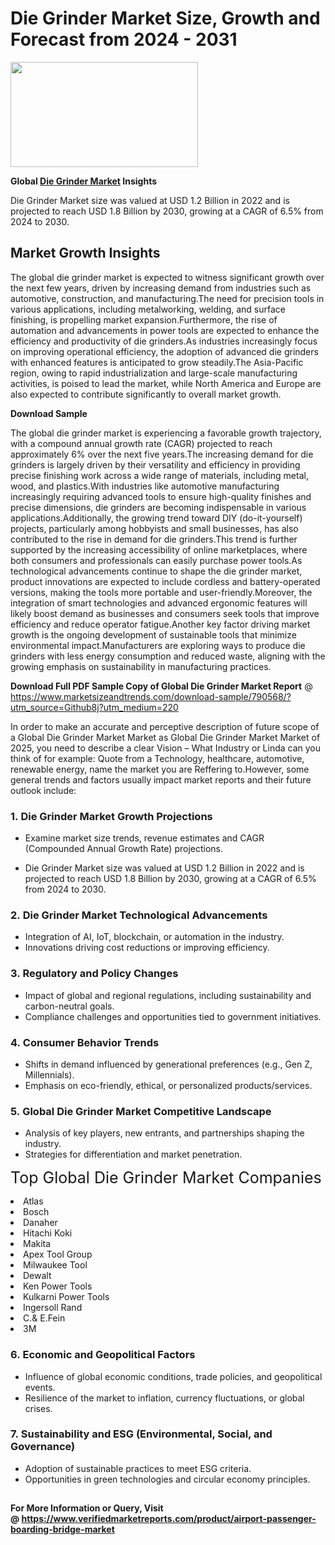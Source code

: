<H1>Die Grinder Market Size, Growth and Forecast from 2024 - 2031</H1><img class="aligncenter size-medium wp-image-584254" src="https://thirdeyenews.in/wp-content/uploads/2024/09/Global-Market-Research-300x168.jpeg" alt="" width="300" height="168" /><p><strong>Global&nbsp;<a href="https://www.marketsizeandtrends.com/download-sample/790568/?utm_source=Github8j?utm_medium=220">Die Grinder Market</a> Insights</strong></p><p>Die Grinder Market size was valued at USD 1.2 Billion in 2022 and is projected to reach USD 1.8 Billion by 2030, growing at a CAGR of 6.5% from 2024 to 2030.</p><p><h2>Market Growth Insights</h2> <p>The global die grinder market is expected to witness significant growth over the next few years, driven by increasing demand from industries such as automotive, construction, and manufacturing.The need for precision tools in various applications, including metalworking, welding, and surface finishing, is propelling market expansion.Furthermore, the rise of automation and advancements in power tools are expected to enhance the efficiency and productivity of die grinders.As industries increasingly focus on improving operational efficiency, the adoption of advanced die grinders with enhanced features is anticipated to grow steadily.The Asia-Pacific region, owing to rapid industrialization and large-scale manufacturing activities, is poised to lead the market, while North America and Europe are also expected to contribute significantly to overall market growth.</p> <p><strong>Download Sample</strong></p> <p>The global die grinder market is experiencing a favorable growth trajectory, with a compound annual growth rate (CAGR) projected to reach approximately 6% over the next five years.The increasing demand for die grinders is largely driven by their versatility and efficiency in providing precise finishing work across a wide range of materials, including metal, wood, and plastics.With industries like automotive manufacturing increasingly requiring advanced tools to ensure high-quality finishes and precise dimensions, die grinders are becoming indispensable in various applications.Additionally, the growing trend toward DIY (do-it-yourself) projects, particularly among hobbyists and small businesses, has also contributed to the rise in demand for die grinders.This trend is further supported by the increasing accessibility of online marketplaces, where both consumers and professionals can easily purchase power tools.As technological advancements continue to shape the die grinder market, product innovations are expected to include cordless and battery-operated versions, making the tools more portable and user-friendly.Moreover, the integration of smart technologies and advanced ergonomic features will likely boost demand as businesses and consumers seek tools that improve efficiency and reduce operator fatigue.Another key factor driving market growth is the ongoing development of sustainable tools that minimize environmental impact.Manufacturers are exploring ways to produce die grinders with less energy consumption and reduced waste, aligning with the growing emphasis on sustainability in manufacturing practices.</p> <p><span class=""><strong>Download Full PDF Sample Copy of Global Die Grinder Market Report</strong> @ <a href="https://www.marketsizeandtrends.com/download-sample/790568/?utm_source=Github8j?utm_medium=220" target="_blank">https://www.marketsizeandtrends.com/download-sample/790568/?utm_source=Github8j?utm_medium=220</a></span></p><p>In order to make an accurate and perceptive description of future scope of a Global&nbsp;Die Grinder Market Market as Global&nbsp;Die Grinder Market Market of 2025, you need to describe a clear Vision &ndash; What Industry or Linda can you think of for example: Quote from a Technology, healthcare, automotive, renewable energy, name the market you are Reffering to.However, some general trends and factors usually impact market reports and their future outlook include:</p><h3>1.&nbsp;<strong>Die Grinder Market Growth Projections</strong></h3><ul><li>Examine market size trends, revenue estimates and CAGR (Compounded Annual Growth Rate) projections.</li><li><p>Die Grinder Market size was valued at USD 1.2 Billion in 2022 and is projected to reach USD 1.8 Billion by 2030, growing at a CAGR of 6.5% from 2024 to 2030.</p></li></ul><h3>2.&nbsp;<strong>Die Grinder Market Technological Advancements</strong></h3><ul><li>Integration of AI, IoT, blockchain, or automation in the industry.</li><li>Innovations driving cost reductions or improving efficiency.</li></ul><h3>3.&nbsp;<strong>Regulatory and Policy Changes</strong></h3><ul><li>Impact of global and regional regulations, including sustainability and carbon-neutral goals.</li><li>Compliance challenges and opportunities tied to government initiatives.</li></ul><h3>4.&nbsp;<strong>Consumer Behavior Trends</strong></h3><ul><li>Shifts in demand influenced by generational preferences (e.g., Gen Z, Millennials).</li><li>Emphasis on eco-friendly, ethical, or personalized products/services.</li></ul><h3>5.&nbsp;<strong>Global Die Grinder Market Competitive Landscape</strong></h3><ul><li>Analysis of key players, new entrants, and partnerships shaping the industry.</li><li>Strategies for differentiation and market penetration.</li></ul><p data-pm-slice="1 1 []"><span style="color: inherit; font-family: inherit; font-size: 25px;">Top Global Die Grinder Market Companies</span></p><div class="" data-test-id=""><p><li>Atlas</li><li> Bosch</li><li> Danaher</li><li> Hitachi Koki</li><li> Makita</li><li> Apex Tool Group</li><li> Milwaukee Tool</li><li> Dewalt</li><li> Ken Power Tools</li><li> Kulkarni Power Tools</li><li> Ingersoll Rand</li><li> C.& E.Fein</li><li> 3M</li></p></div><h3>6.&nbsp;<strong>Economic and Geopolitical Factors</strong></h3><ul><li>Influence of global economic conditions, trade policies, and geopolitical events.</li><li>Resilience of the market to inflation, currency fluctuations, or global crises.</li></ul><h3>7.&nbsp;<strong>Sustainability and ESG (Environmental, Social, and Governance)</strong></h3><ul><li>Adoption of sustainable practices to meet ESG criteria.</li><li>Opportunities in green technologies and circular economy principles.</li></ul><h2><strong style="font-size: 14px;">For More Information or Query, Visit @&nbsp;</strong><a style="background-color: #ffffff; font-size: 14px;" href="https://www.marketsizeandtrends.com/report/die-grinder-market/" target="_blank">https://www.verifiedmarketreports.com/product/airport-passenger-boarding-bridge-market</a></h2>